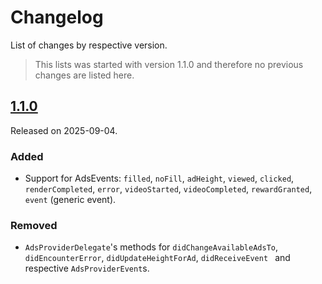 # Changelog

List of changes by respective version.

> This lists was started with version 1.1.0 and therefore no previous changes are listed here.

## [1.1.0](https://github.com//kontextso/sdk-swift/releases/tag/1.1.0)

Released on 2025-09-04.

### Added

- Support for AdsEvents: `filled`, `noFill`, `adHeight`, `viewed`, `clicked`, `renderCompleted`, `error`, `videoStarted`, `videoCompleted`, `rewardGranted`, `event` (generic event).

### Removed

- `AdsProviderDelegate`'s methods for `didChangeAvailableAdsTo`, `didEncounterError`, `didUpdateHeightForAd`, `didReceiveEvent ` and respective `AdsProviderEvent`s.

